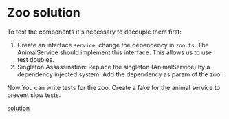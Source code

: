 # Zoo solution

To test the components it's necessary to decouple them first:

1. Create an interface `service`, change the dependency in `zoo.ts`. The AnimalService should implement this interface. This allows us to use test doubles.
2. Singleton Assassination: Replace the singleton (AnimalService) by a dependency injected system. Add the dependency as param of the zoo.

Now You can write tests for the zoo. Create a fake for the animal service to prevent slow tests.

[solution](./zoo.spec.ts)
